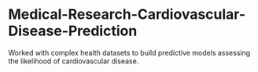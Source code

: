 # Medical-Research-Cardiovascular-Disease-Prediction
Worked with complex health datasets to build predictive models assessing the likelihood of cardiovascular disease.
